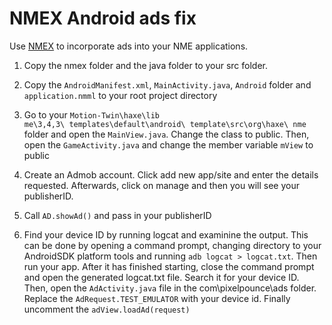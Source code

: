 <h1>NMEX Android ads fix</h1>

<p>Use <a href="http://code.google.com/p/nmex/">NMEX</a> to incorporate ads into your NME applications.</p>

<ol>
<li><p>Copy the nmex folder and the java folder to your src folder.</p></li>
<li><p>Copy the <code>AndroidManifest.xml</code>, <code>MainActivity.java</code>, <code>Android</code> folder and <code>application.nmml</code> to your root project directory</p></li>
<li><p>Go to your <code>Motion-Twin\haxe\lib
me\3,4,3\ templates\default\android\ template\src\org\haxe\ nme</code> folder and open the <code>MainView.java</code>. Change the class to public. Then, open the <code>GameActivity.java</code> and change the member variable <code>mView</code> to public</p></li>
<li><p>Create an Admob account. Click add new app/site and enter the details requested. Afterwards, click on manage and then you will see your publisherID.</p></li>
<li><p>Call <code>AD.showAd()</code> and pass in your publisherID </p></li>
<li><p>Find your device ID by running logcat and examinine the output. This can be done by opening a command prompt, changing directory to your AndroidSDK platform tools and running <code>adb logcat &gt; logcat.txt</code>. Then run your app. After it has finished starting, close the command prompt and open the generated logcat.txt file. Search it for your device ID. Then, open the <code>AdActivity.java</code> file in the com\pixelpounce\ads folder. Replace the <code>AdRequest.TEST_EMULATOR</code> with your device id. Finally uncomment the <code>adView.loadAd(request)</code></p></li>
</ol>